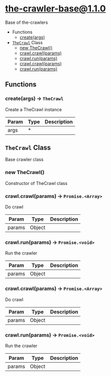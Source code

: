 # the-crawler-base@1.1.0

Base of the-crawlers

+ Functions
  + [create(args)](#the-crawler-base-function-create)
+ [`TheCrawl`](#the-crawler-base-classes) Class
  + [new TheCrawl()](#the-crawler-base-classes-the-crawl-constructor)
  + [crawl.crawl(params)](#the-crawler-base-classes-the-crawl-crawl)
  + [crawl.run(params)](#the-crawler-base-classes-the-crawl-run)
  + [crawl.crawl(params)](#the-crawler-base-classes-the-crawl-crawl)
  + [crawl.run(params)](#the-crawler-base-classes-the-crawl-run)

## Functions

<a class='md-heading-link' name="the-crawler-base-function-create" ></a>

### create(args) -> `TheCrawl`

Create a TheCrawl instance

| Param | Type | Description |
| ----- | --- | -------- |
| args | * |  |



<a class='md-heading-link' name="the-crawler-base-classes"></a>

## `TheCrawl` Class

Base crawler class




<a class='md-heading-link' name="the-crawler-base-classes-the-crawl-constructor" ></a>

### new TheCrawl()

Constructor of TheCrawl class



<a class='md-heading-link' name="the-crawler-base-classes-the-crawl-crawl" ></a>

### crawl.crawl(params) -> `Promise.<Array>`

Do crawl

| Param | Type | Description |
| ----- | --- | -------- |
| params | Object |  |


<a class='md-heading-link' name="the-crawler-base-classes-the-crawl-run" ></a>

### crawl.run(params) -> `Promise.<void>`

Run the crawler

| Param | Type | Description |
| ----- | --- | -------- |
| params | Object |  |


<a class='md-heading-link' name="the-crawler-base-classes-the-crawl-crawl" ></a>

### crawl.crawl(params) -> `Promise.<Array>`

Do crawl

| Param | Type | Description |
| ----- | --- | -------- |
| params | Object |  |


<a class='md-heading-link' name="the-crawler-base-classes-the-crawl-run" ></a>

### crawl.run(params) -> `Promise.<void>`

Run the crawler

| Param | Type | Description |
| ----- | --- | -------- |
| params | Object |  |




